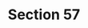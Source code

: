 ---
title: "Section 57"
draft: false
exceptions:
- info52a
memberstates:
- IE
score: 1
compensation:
- Compensated
remarks: |
 Partially, regarding copying by educational establishments and certain types of work including literary, dramatic and musical works. The exception is only remunerated if there is a licensing scheme in place.


link: "http://www.irishstatutebook.ie/eli/2000/act/28/section/57/enacted/en/html#sec57"
---